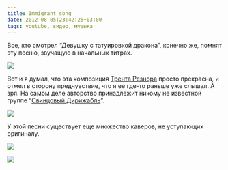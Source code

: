 ```yaml
---
title: Immigrant song
date: 2012-08-05T23:42:25+03:00
tags: youtube, видео, музыка
---
```


Все, кто смотрел “Девушку с татуировкой дракона”, конечно же, помнят эту песню, звучащую в начальных титрах.

![](http://www.youtube.com/watch?v=ljbBayiWglg)

Вот и я думал, что эта композиция [Трента Резнора](http://en.wikipedia.org/wiki/Trent_Reznor) просто прекрасна, и отмел в сторону предчувствие, что я ее где-то раньше уже слышал. А зря. На самом деле авторство принадлежит никому не известной группе “[Свинцовый Дирижабль](http://en.wikipedia.org/wiki/Led_Zeppelin)”.

![](http://www.youtube.com/watch?v=nBmueYJ0VhA)

У этой песни существует еще множество каверов, не уступающих оригиналу.

![](http://www.youtube.com/watch?v=YDtkBSoVEL8)

![](http://www.youtube.com/watch?v=AT6LgTuW3tM)
